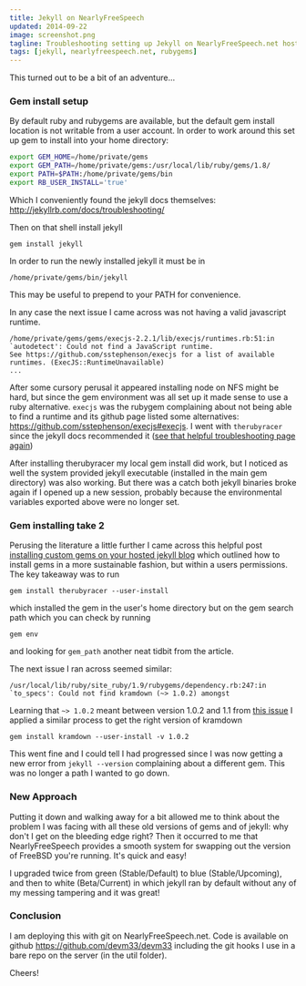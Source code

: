 ```yaml
---
title: Jekyll on NearlyFreeSpeech
updated: 2014-09-22
image: screenshot.png
tagline: Troubleshooting setting up Jekyll on NearlyFreeSpeech.net hosting.
tags: [jekyll, nearlyfreespeech.net, rubygems]
---
```


This turned out to be a bit of an adventure...

### Gem install setup

By default ruby and rubygems are available, but the default gem install location
is not writable from a user account. In order to work around this set up gem to
install into your home directory:

```bash
export GEM_HOME=/home/private/gems
export GEM_PATH=/home/private/gems:/usr/local/lib/ruby/gems/1.8/
export PATH=$PATH:/home/private/gems/bin
export RB_USER_INSTALL='true'
```

Which I conveniently found the jekyll docs themselves:
<http://jekyllrb.com/docs/troubleshooting/>

Then on that shell install jekyll

    gem install jekyll

In order to run the newly installed jekyll it must be in

    /home/private/gems/bin/jekyll

This may be useful to prepend to your PATH for convenience.

In any case the next issue I came across was not having a valid javascript
runtime.

```
/home/private/gems/gems/execjs-2.2.1/lib/execjs/runtimes.rb:51:in `autodetect': Could not find a JavaScript runtime.
See https://github.com/sstephenson/execjs for a list of available runtimes. (ExecJS::RuntimeUnavailable)
...
```

After some cursory perusal it appeared installing node on NFS might be hard, but
since the gem environment was all set up it made sense to use a ruby
alternative. `execjs` was the rubygem complaining about not being able to find a
runtime and its github page listed some alternatives:
<https://github.com/sstephenson/execjs#execjs>. I went with `therubyracer` since
the jekyll docs recommended it ([see that helpful troubleshooting page
again][jekyll-execjs])

After installing therubyracer my local gem install did work, but I noticed as
well the system provided jekyll executable (installed in the main gem directory)
was also working. But there was a catch both jekyll binaries broke again if I
opened up a new session, probably because the environmental variables exported
above were no longer set.

### Gem installing take 2

Perusing the literature a little further I came across this helpful post
[installing custom gems on your hosted jekyll blog][limitless-channels] which
outlined how to install gems in a more sustainable fashion, but within a users
permissions. The key takeaway was to run

    gem install therubyracer --user-install

which installed the gem in the user's home directory but on the gem search path
which you can check by running

    gem env

and looking for `gem_path` another neat tidbit from the article.

The next issue I ran across seemed similar:

```
/usr/local/lib/ruby/site_ruby/1.9/rubygems/dependency.rb:247:in `to_specs': Could not find kramdown (~> 1.0.2) amongst
```

Learning that `~> 1.0.2` meant between version 1.0.2 and 1.1 from [this
issue][jekyll-issue46] I applied a similar process to get the right version of
kramdown

    gem install kramdown --user-install -v 1.0.2

This went fine and I could tell I had progressed since I was now getting a new
error from `jekyll --version` complaining about a different gem. This was no
longer a path I wanted to go down.

### New Approach

Putting it down and walking away for a bit allowed me to think about the problem
I was facing with all these old versions of gems and of jekyll: why don't I get
on the bleeding edge right? Then it occurred to me that NearlyFreeSpeech
provides a smooth system for swapping out the version of FreeBSD you're running.
It's quick and easy!

I upgraded twice from green (Stable/Default) to blue (Stable/Upcoming), and then
to white (Beta/Current) in which jekyll ran by default without any of my messing
tampering and it was great!

### Conclusion

I am deploying this with git on NearlyFreeSpeech.net. Code is available on
github <https://github.com/devm33/devm33> including the git hooks I use in a
bare repo on the server (in the util folder).

Cheers!

[jekyll-execjs]:
  http://jekyllrb.com/docs/troubleshooting/#could-not-find-a-javascript-runtime-execjsruntimeunavailable
[limitless-channels]:
  https://web.archive.org/web/20150214024736/http://www.limitlesschannels.com/code/2013/07/10/installing-custom-gems-on-your-hosted-jekyll-site.html
[jekyll-issue46]: https://github.com/jekyll/jekyll-help/issues/46
